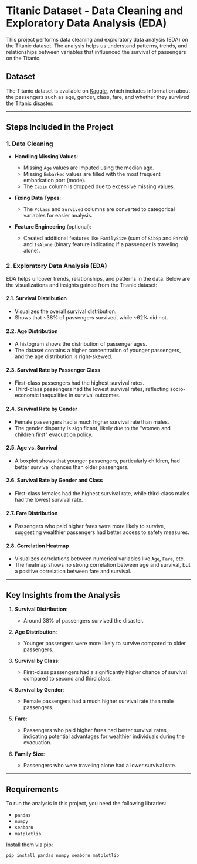 # Titanic Dataset - Data Cleaning and Exploratory Data Analysis (EDA)

This project performs data cleaning and exploratory data analysis (EDA) on the Titanic dataset. The analysis helps us understand patterns, trends, and relationships between variables that influenced the survival of passengers on the Titanic.

## Dataset

The Titanic dataset is available on [Kaggle](https://www.kaggle.com/c/titanic/data), which includes information about the passengers such as age, gender, class, fare, and whether they survived the Titanic disaster.

---

## Steps Included in the Project

### 1. Data Cleaning
- **Handling Missing Values**:
  - Missing `Age` values are imputed using the median age.
  - Missing `Embarked` values are filled with the most frequent embarkation port (mode).
  - The `Cabin` column is dropped due to excessive missing values.

- **Fixing Data Types**:
  - The `Pclass` and `Survived` columns are converted to categorical variables for easier analysis.

- **Feature Engineering** (optional):
  - Created additional features like `FamilySize` (sum of `SibSp` and `Parch`) and `IsAlone` (binary feature indicating if a passenger is traveling alone).

### 2. Exploratory Data Analysis (EDA)

EDA helps uncover trends, relationships, and patterns in the data. Below are the visualizations and insights gained from the Titanic dataset:

#### 2.1. Survival Distribution
- Visualizes the overall survival distribution.
- Shows that ~38% of passengers survived, while ~62% did not.

#### 2.2. Age Distribution
- A histogram shows the distribution of passenger ages.
- The dataset contains a higher concentration of younger passengers, and the age distribution is right-skewed.

#### 2.3. Survival Rate by Passenger Class
- First-class passengers had the highest survival rates.
- Third-class passengers had the lowest survival rates, reflecting socio-economic inequalities in survival outcomes.

#### 2.4. Survival Rate by Gender
- Female passengers had a much higher survival rate than males.
- The gender disparity is significant, likely due to the "women and children first" evacuation policy.

#### 2.5. Age vs. Survival
- A boxplot shows that younger passengers, particularly children, had better survival chances than older passengers.

#### 2.6. Survival Rate by Gender and Class
- First-class females had the highest survival rate, while third-class males had the lowest survival rate.

#### 2.7. Fare Distribution
- Passengers who paid higher fares were more likely to survive, suggesting wealthier passengers had better access to safety measures.

#### 2.8. Correlation Heatmap
- Visualizes correlations between numerical variables like `Age`, `Fare`, etc.
- The heatmap shows no strong correlation between age and survival, but a positive correlation between fare and survival.

---

## Key Insights from the Analysis

1. **Survival Distribution**:
   - Around 38% of passengers survived the disaster.
   
2. **Age Distribution**:
   - Younger passengers were more likely to survive compared to older passengers.
   
3. **Survival by Class**:
   - First-class passengers had a significantly higher chance of survival compared to second and third class.
   
4. **Survival by Gender**:
   - Female passengers had a much higher survival rate than male passengers.

5. **Fare**:
   - Passengers who paid higher fares had better survival rates, indicating potential advantages for wealthier individuals during the evacuation.

6. **Family Size**:
   - Passengers who were traveling alone had a lower survival rate.

---

## Requirements

To run the analysis in this project, you need the following libraries:
- `pandas`
- `numpy`
- `seaborn`
- `matplotlib`

Install them via pip:

```bash
pip install pandas numpy seaborn matplotlib

